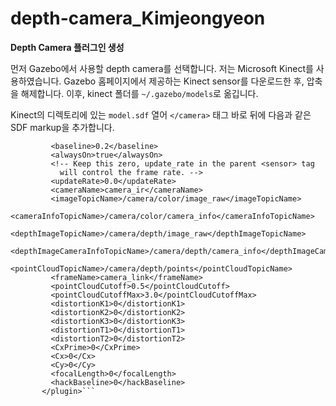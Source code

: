 # depth-camera_Kimjeongyeon

**Depth Camera 플러그인 생성**

먼저 Gazebo에서 사용할 depth camera를 선택합니다. 저는 Microsoft Kinect를 사용하였습니다. Gazebo 홈페이지에서 제공하는 Kinect sensor를 다운로드한 후, 압축을 해제합니다.
이후, kinect 폴더를 ```~/.gazebo/models```로 옮깁니다.

Kinect의 디렉토리에 있는 ```model.sdf``` 열어 ```</camera>``` 태그 바로 뒤에 다음과 같은 SDF markup을 추가합니다.

 ```<plugin name="camera_plugin" filename="libgazebo_ros_openni_kinect.so">
          <baseline>0.2</baseline>
          <alwaysOn>true</alwaysOn>
          <!-- Keep this zero, update_rate in the parent <sensor> tag
            will control the frame rate. -->
          <updateRate>0.0</updateRate>
          <cameraName>camera_ir</cameraName>
          <imageTopicName>/camera/color/image_raw</imageTopicName>
          <cameraInfoTopicName>/camera/color/camera_info</cameraInfoTopicName>
          <depthImageTopicName>/camera/depth/image_raw</depthImageTopicName>
          <depthImageCameraInfoTopicName>/camera/depth/camera_info</depthImageCameraInfoTopicName>
          <pointCloudTopicName>/camera/depth/points</pointCloudTopicName>
          <frameName>camera_link</frameName>
          <pointCloudCutoff>0.5</pointCloudCutoff>
          <pointCloudCutoffMax>3.0</pointCloudCutoffMax>
          <distortionK1>0</distortionK1>
          <distortionK2>0</distortionK2>
          <distortionK3>0</distortionK3>
          <distortionT1>0</distortionT1>
          <distortionT2>0</distortionT2>
          <CxPrime>0</CxPrime>
          <Cx>0</Cx>
          <Cy>0</Cy>
          <focalLength>0</focalLength>
          <hackBaseline>0</hackBaseline>
        </plugin>```
        
        
